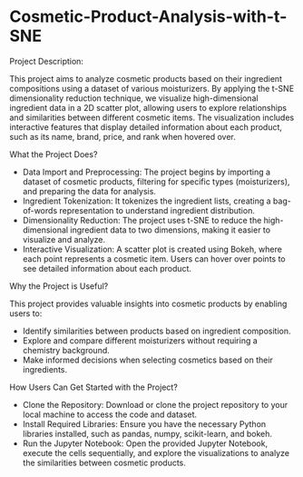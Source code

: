# Cosmetic-Product-Analysis-with-t-SNE

Project Description:

This project aims to analyze cosmetic products based on their ingredient compositions using a dataset of various moisturizers. By applying the t-SNE dimensionality reduction technique, we visualize high-dimensional ingredient data in a 2D scatter plot, allowing users to explore relationships and similarities between different cosmetic items. The visualization includes interactive features that display detailed information about each product, such as its name, brand, price, and rank when hovered over.

What the Project Does?

- Data Import and Preprocessing: The project begins by importing a dataset of cosmetic products, filtering for specific types (moisturizers), and preparing the data for analysis.
- Ingredient Tokenization: It tokenizes the ingredient lists, creating a bag-of-words representation to understand ingredient distribution.
- Dimensionality Reduction: The project uses t-SNE to reduce the high-dimensional ingredient data to two dimensions, making it easier to visualize and analyze.
- Interactive Visualization: A scatter plot is created using Bokeh, where each point represents a cosmetic item. Users can hover over points to see detailed information about each product.
  
Why the Project is Useful?

This project provides valuable insights into cosmetic products by enabling users to:

- Identify similarities between products based on ingredient composition.
- Explore and compare different moisturizers without requiring a chemistry background.
- Make informed decisions when selecting cosmetics based on their ingredients.

How Users Can Get Started with the Project?

- Clone the Repository: Download or clone the project repository to your local machine to access the code and dataset.
- Install Required Libraries: Ensure you have the necessary Python libraries installed, such as pandas, numpy, scikit-learn, and bokeh.
- Run the Jupyter Notebook: Open the provided Jupyter Notebook, execute the cells sequentially, and explore the visualizations to analyze the similarities between cosmetic products.
